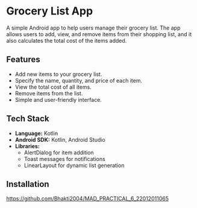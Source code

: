 # Grocery List App

A simple Android app to help users manage their grocery list. The app allows users to add, view, and remove items from their shopping list, and it also calculates the total cost of the items added.

## Features

- Add new items to your grocery list.
- Specify the name, quantity, and price of each item.
- View the total cost of all items.
- Remove items from the list.
- Simple and user-friendly interface.

## Tech Stack

- **Language:** Kotlin
- **Android SDK:** Kotlin, Android Studio
- **Libraries:** 
  - AlertDialog for item addition
  - Toast messages for notifications
  - LinearLayout for dynamic list generation
  
## Installation
https://github.com/Bhakti2004/MAD_PRACTICAL_6_22012011065
